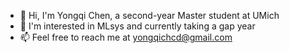 - 👋 Hi, I'm Yongqi Chen, a second-year Master student at UMich
- 👀 I'm interested in MLsys and currently taking a gap year
- 📫 Feel free to reach me at yongqichcd@gmail.com

<!---
BrianChen1129/BrianChen1129 is a ✨ special ✨ repository because its `README.md` (this file) appears on your GitHub profile.
You can click the Preview link to take a look at your changes.
--->
